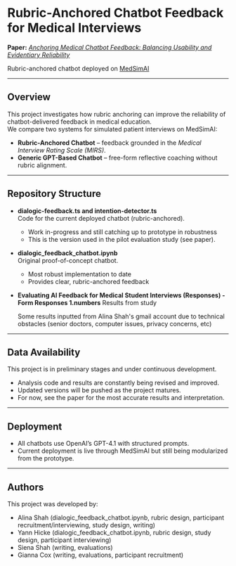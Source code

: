 # Rubric-Anchored Chatbot Feedback for Medical Interviews

 **Paper:** [_Anchoring Medical Chatbot Feedback: Balancing Usability and Evidentiary Reliability_](https://github.com/amshah1022/rubric_anchored_feedback/blob/fcf29f762c0478bc53fa8bb20e6092146316da98/Anchoring_Medical_Chatbot_Feedback_to_Human_Rubrics__A_Pilot_Toward_Reliable_Oversight.pdf)

 Rubric-anchored chatbot deployed on [MedSimAI](https://medsimai.com/) 

---

##  Overview
This project investigates how rubric anchoring can improve the reliability of chatbot-delivered feedback in medical education.  
We compare two systems for simulated patient interviews on MedSimAI:

- **Rubric-Anchored Chatbot** – feedback grounded in the *Medical Interview Rating Scale (MIRS)*.  
- **Generic GPT-Based Chatbot** – free-form reflective coaching without rubric alignment.  

---

## Repository Structure

- **dialogic-feedback.ts and intention-detector.ts**  
  Code for the current deployed chatbot (rubric-anchored).  
  -  Work in-progress and still catching up to prototype in robustness 
  - This is the version used in the pilot evaluation study (see paper).  


- **dialogic_feedback_chatbot.ipynb**  
  Original proof-of-concept chatbot.  
  - Most robust implementation to date 
  - Provides clear, rubric-anchored feedback 

- **Evaluating AI Feedback for Medical Student Interviews (Responses) - Form Responses 1.numbers**
  Results from study

  Some results inputted from Alina Shah's gmail account due to technical obstacles (senior doctors, computer issues, privacy concerns, etc) 

---

## Data Availability
This project is in preliminary stages and under continuous development.  
- Analysis code and results are constantly being revised and improved.  
- Updated versions will be pushed as the project matures.  
- For now, see the paper for the most accurate results and interpretation.

---

## Deployment
- All chatbots use OpenAI’s GPT-4.1 with structured prompts.  
- Current deployment is live through MedSimAI but still being modularized from the prototype.  
---

## Authors
This project was developed by: 
- Alina Shah (dialogic_feedback_chatbot.ipynb, rubric design, participant recruitment/interviewing, study design, writing)
- Yann Hicke (dialogic_feedback_chatbot.ipynb, rubric design, study design, participant interviewing)
- Siena Shah (writing, evaluations)
- Gianna Cox (writing, evaluations, participant recruitment) 

